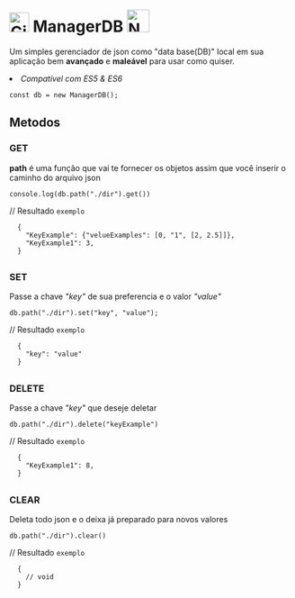 # [<img src="https://cdn-icons-png.flaticon.com/512/25/25231.png" alt="GitHub" width="35">](https://github.com/dspofu/managerDB) ManagerDB [<img src="https://upload.wikimedia.org/wikipedia/commons/thumb/d/db/Npm-logo.svg/2560px-Npm-logo.svg.png" alt="NPM" width="40">](https://www.npmjs.com/package/managerDB)

Um simples gerenciador de json como "data base(DB)" local em sua aplicação bem __avançado__ e __maleável__ para usar como quiser.
_<li>Compatível com ES5 & ES6_</li>

<pre><code>const db = new ManagerDB();</code></pre>

## Metodos
### GET

__path__ é uma função que vai te fornecer os objetos assim que você inserir o caminho do arquivo json

<pre><code>console.log(db.path("./dir").get())</code></pre>
// Resultado `exemplo`
<pre><code>  {
    "KeyExample": {"velueExamples": [0, "1", [2, 2.5]]},
    "KeyExample1": 3,
  }</code></pre>
## 
### SET

Passe a chave *"key"* de sua preferencia e o valor *"value"*

<pre><code>db.path("./dir").set("key", "value");</code></pre>
// Resultado `exemplo`
<pre><code>  {
    "key": "value"
  }</code></pre>
## 
### DELETE

Passe a chave *"key"* que deseje deletar

<pre><code>db.path("./dir").delete("keyExample")</code></pre>
// Resultado `exemplo`
<pre><code>  {
    "KeyExample1": 8,
  }</code></pre>
## 
### CLEAR

Deleta todo json e o deixa já preparado para novos valores

<pre><code>db.path("./dir").clear()</code></pre>
// Resultado `exemplo`
<pre><code>  {
    // void
  }</code></pre>
